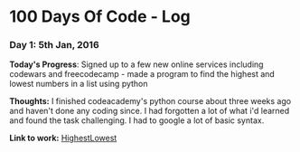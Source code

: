 # 100 Days Of Code - Log

### Day 1: 5th Jan, 2016


**Today's Progress**: Signed up to a few new online services including codewars and freecodecamp - made a program to find the highest and lowest numbers in a list using python

**Thoughts:** I finished codeacademy's python course about three weeks ago and haven't done any coding since. I had forgotten a lot of what i'd learned and found the task challenging. I had to google a lot of basic syntax.

**Link to work:** [HighestLowest](https://github.com/mlabo/100-days-of-code/blob/master/HighestLowest.py)
